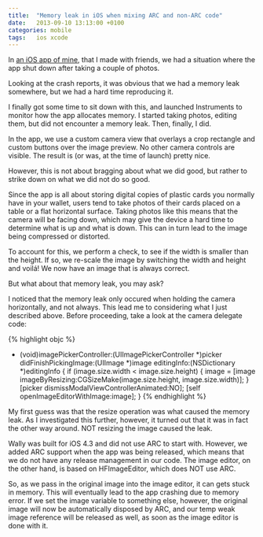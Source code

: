 ```yaml
---
title:  "Memory leak in iOS when mixing ARC and non-ARC code"
date: 	2013-09-10 13:13:00 +0100
categories: mobile
tags: 	ios xcode
---
```



In [an iOS app of mine](http://wally.danielsaidi.com/), that I made with friends,
we had a situation where the app shut down after taking a couple of photos. 

Looking at the crash reports, it was obvious that we had a memory leak somewhere,
but we had a hard time reproducing it.

I finally got some time to sit down with this, and launched Instruments to monitor
how the app allocates memory. I started taking photos, editing them, but did not
encounter a memory leak. Then, finally, I did.

In the app, we use a custom camera view that overlays a crop rectangle and custom
buttons over the image preview. No other camera controls are visible. The result
is (or was, at the time of launch) pretty nice.

However, this is not about bragging about what we did good, but rather to strike
down on what we did not do so good.

Since the app is all about storing digital copies of plastic cards you normally
have in your wallet, users tend to take photos of their cards placed on a table
or a flat horizontal surface. Taking photos like this means that the camera will
be facing down, which may give the device a hard time to determine what is up and
what is down. This can in turn lead to the image being compressed or distorted.

To account for this, we perform a check, to see if the width is smaller than the
height. If so, we re-scale the image by switching the width and height and voilá!
We now have an image that is always correct.

But what about that memory leak, you may ask?

I noticed that the memory leak only occured when holding the camera horizontally,
and not always. This lead me to considering what I just described above. Before
proceeding, take a look at the camera delegate code:

{% highlight objc %}
- (void)imagePickerController:(UIImagePickerController *)picker didFinishPickingImage:(UIImage *)image editingInfo:(NSDictionary *)editingInfo {
   if (image.size.width < image.size.height) {
      image = [image imageByResizing:CGSizeMake(image.size.height, image.size.width)];
   }
   [picker dismissModalViewControllerAnimated:NO];
   [self openImageEditorWithImage:image];
}
{% endhighlight %}

My first guess was that the resize operation was what caused the memory leak. As
I investigated this further, however, it turned out that it was in fact the other
way around. NOT resizing the image caused the leak.

Wally was built for iOS 4.3 and did not use ARC to start with. However, we added
ARC support when the app was being released, which means that we do not have any
release management in our code. The image editor, on the other hand, is based on
HFImageEditor, which does NOT use ARC.

So, as we pass in the original image into the image editor, it can gets stuck in
memory. This will eventually lead to the app crashing due to memory error. If we
set the image variable to something else, however, the original image will now be
automatically disposed by ARC, and our temp weak image reference will be released
as well, as soon as the image editor is done with it.